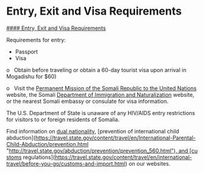 # Entry, Exit and Visa Requirements

[#### Entry, Exit and Visa Requirements](javascript:void(0); "Entry, Exit and Visa Requirements")

Requirements for entry:

* Passport
* Visa

o   Obtain before traveling or obtain a 60-day tourist visa upon arrival in Mogadishu for $60)

o   Visit the [Permanent Mission of the Somali Republic to the United Nations](https://www.un.int/somalia/) website, the Somali [Department of Immigration and Naturalization](https://immigration.gov.so/) website, or the nearest Somali embassy or consulate for visa information.

The U.S. Department of State is unaware of any HIV/AIDS entry restrictions for visitors to or foreign residents of Somalia.

Find information on [dual nationality](https://travel.state.gov/content/travel/en/international-travel/before-you-go/travelers-with-special-considerations/Dual-Nationality-Travelers.html "http://travel.state.gov/travel/cis_pa_tw/cis/cis_1753.html"), [prevention of international child abduction](https://travel.state.gov/content/travel/en/International-Parental-Child-Abduction/prevention.html "http://travel.state.gov/abduction/prevention/prevention_560.html"), and [customs regulations](https://travel.state.gov/content/travel/en/international-travel/before-you-go/customs-and-import.html) on our websites.